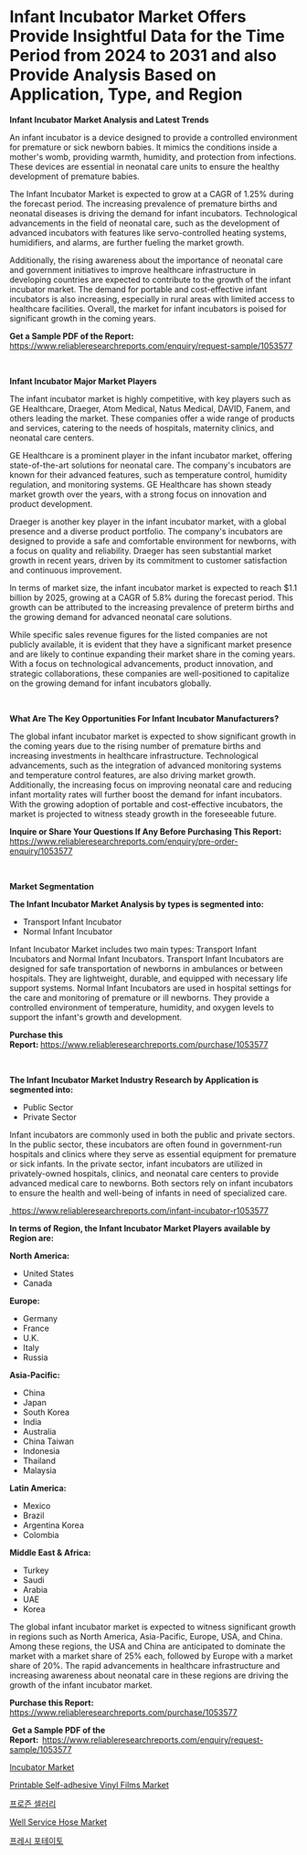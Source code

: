 <p><h1>Infant Incubator Market Offers Provide Insightful Data for the Time Period from 2024 to 2031 and also Provide Analysis Based on Application, Type, and Region</h1></p><p><strong>Infant Incubator Market Analysis and Latest Trends</strong></p>
<p><p>An infant incubator is a device designed to provide a controlled environment for premature or sick newborn babies. It mimics the conditions inside a mother's womb, providing warmth, humidity, and protection from infections. These devices are essential in neonatal care units to ensure the healthy development of premature babies.</p><p>The Infant Incubator Market is expected to grow at a CAGR of 1.25% during the forecast period. The increasing prevalence of premature births and neonatal diseases is driving the demand for infant incubators. Technological advancements in the field of neonatal care, such as the development of advanced incubators with features like servo-controlled heating systems, humidifiers, and alarms, are further fueling the market growth.</p><p>Additionally, the rising awareness about the importance of neonatal care and government initiatives to improve healthcare infrastructure in developing countries are expected to contribute to the growth of the infant incubator market. The demand for portable and cost-effective infant incubators is also increasing, especially in rural areas with limited access to healthcare facilities. Overall, the market for infant incubators is poised for significant growth in the coming years.</p></p>
<p><strong>Get a Sample PDF of the Report:&nbsp;</strong> <a href="https://www.reliableresearchreports.com/enquiry/request-sample/1053577">https://www.reliableresearchreports.com/enquiry/request-sample/1053577</a></p>
<p>&nbsp;</p>
<p><strong>Infant Incubator Major Market Players</strong></p>
<p><p>The infant incubator market is highly competitive, with key players such as GE Healthcare, Draeger, Atom Medical, Natus Medical, DAVID, Fanem, and others leading the market. These companies offer a wide range of products and services, catering to the needs of hospitals, maternity clinics, and neonatal care centers.</p><p>GE Healthcare is a prominent player in the infant incubator market, offering state-of-the-art solutions for neonatal care. The company's incubators are known for their advanced features, such as temperature control, humidity regulation, and monitoring systems. GE Healthcare has shown steady market growth over the years, with a strong focus on innovation and product development.</p><p>Draeger is another key player in the infant incubator market, with a global presence and a diverse product portfolio. The company's incubators are designed to provide a safe and comfortable environment for newborns, with a focus on quality and reliability. Draeger has seen substantial market growth in recent years, driven by its commitment to customer satisfaction and continuous improvement.</p><p>In terms of market size, the infant incubator market is expected to reach $1.1 billion by 2025, growing at a CAGR of 5.8% during the forecast period. This growth can be attributed to the increasing prevalence of preterm births and the growing demand for advanced neonatal care solutions.</p><p>While specific sales revenue figures for the listed companies are not publicly available, it is evident that they have a significant market presence and are likely to continue expanding their market share in the coming years. With a focus on technological advancements, product innovation, and strategic collaborations, these companies are well-positioned to capitalize on the growing demand for infant incubators globally.</p></p>
<p>&nbsp;</p>
<p><strong>What Are The Key Opportunities For Infant Incubator Manufacturers?</strong></p>
<p><p>The global infant incubator market is expected to show significant growth in the coming years due to the rising number of premature births and increasing investments in healthcare infrastructure. Technological advancements, such as the integration of advanced monitoring systems and temperature control features, are also driving market growth. Additionally, the increasing focus on improving neonatal care and reducing infant mortality rates will further boost the demand for infant incubators. With the growing adoption of portable and cost-effective incubators, the market is projected to witness steady growth in the foreseeable future.</p></p>
<p><strong>Inquire or Share Your Questions If Any Before Purchasing This Report:</strong> <a href="https://www.reliableresearchreports.com/enquiry/pre-order-enquiry/1053577">https://www.reliableresearchreports.com/enquiry/pre-order-enquiry/1053577</a></p>
<p>&nbsp;</p>
<p><strong>Market Segmentation</strong></p>
<p><strong>The Infant Incubator Market Analysis by types is segmented into:</strong></p>
<p><ul><li>Transport Infant Incubator</li><li>Normal Infant Incubator</li></ul></p>
<p><p>Infant Incubator Market includes two main types: Transport Infant Incubators and Normal Infant Incubators. Transport Infant Incubators are designed for safe transportation of newborns in ambulances or between hospitals. They are lightweight, durable, and equipped with necessary life support systems. Normal Infant Incubators are used in hospital settings for the care and monitoring of premature or ill newborns. They provide a controlled environment of temperature, humidity, and oxygen levels to support the infant's growth and development.</p></p>
<p><strong>Purchase this Report:&nbsp;</strong><a href="https://www.reliableresearchreports.com/purchase/1053577">https://www.reliableresearchreports.com/purchase/1053577</a></p>
<p>&nbsp;</p>
<p><strong>The Infant Incubator Market Industry Research by Application is segmented into:</strong></p>
<p><ul><li>Public Sector</li><li>Private Sector</li></ul></p>
<p><p>Infant incubators are commonly used in both the public and private sectors. In the public sector, these incubators are often found in government-run hospitals and clinics where they serve as essential equipment for premature or sick infants. In the private sector, infant incubators are utilized in privately-owned hospitals, clinics, and neonatal care centers to provide advanced medical care to newborns. Both sectors rely on infant incubators to ensure the health and well-being of infants in need of specialized care.</p></p>
<p><a href="https://www.reliableresearchreports.com/infant-incubator-r1053577">&nbsp;https://www.reliableresearchreports.com/infant-incubator-r1053577</a></p>
<p><strong>In terms of Region, the Infant Incubator Market Players available by Region are:</strong></p>
<p>
    <p> <strong> North America: </strong>
        <ul>
            <li>United States</li>
            <li>Canada</li>
        </ul>
        </p> 
    <p> <strong> Europe: </strong>
        <ul>
            <li>Germany</li>
            <li>France</li>
            <li>U.K.</li>
            <li>Italy</li>
            <li>Russia</li>
        </ul>
        </p> 
    <p> <strong> Asia-Pacific: </strong>
        <ul>
            <li>China</li>
            <li>Japan</li>
            <li>South Korea</li>
            <li>India</li>
            <li>Australia</li>
            <li>China Taiwan</li>
            <li>Indonesia</li>
            <li>Thailand</li>
            <li>Malaysia</li>
        </ul>
        </p> 
    <p> <strong> Latin America: </strong>
        <ul>
            <li>Mexico</li>
            <li>Brazil</li>
            <li>Argentina Korea</li>
            <li>Colombia</li>
        </ul>
        </p> 
    <p> <strong> Middle East & Africa: </strong>
        <ul>
            <li>Turkey</li>
            <li>Saudi</li>
            <li>Arabia</li>
            <li>UAE</li>
            <li>Korea</li>
        </ul>
    </p>
    </p>
<p><p>The global infant incubator market is expected to witness significant growth in regions such as North America, Asia-Pacific, Europe, USA, and China. Among these regions, the USA and China are anticipated to dominate the market with a market share of 25% each, followed by Europe with a market share of 20%. The rapid advancements in healthcare infrastructure and increasing awareness about neonatal care in these regions are driving the growth of the infant incubator market.</p></p>
<p><strong>Purchase this Report: </strong><a href="https://www.reliableresearchreports.com/purchase/1053577">https://www.reliableresearchreports.com/purchase/1053577</a></p>
<p>&nbsp;<strong>Get a Sample PDF of the Report:&nbsp;&nbsp;</strong><a href="https://www.reliableresearchreports.com/enquiry/request-sample/1053577">https://www.reliableresearchreports.com/enquiry/request-sample/1053577</a></p>
<p><strong></strong></p>
<p><p><a href="https://github.com/brenzgnarento/Market-Research-Report-List-2/blob/main/incubator-market.md">Incubator Market</a></p><p><a href="https://issuu.com/reportprime-2/docs/printable-self-adhesive-vinyl-films-market-size-20">Printable Self-adhesive Vinyl Films Market</a></p><p><a href="https://github.com/BrettWeberrt8767765/Market-Research-Report-List-1/blob/main/832413643407.md">프로즌 셀러리</a></p><p><a href="https://issuu.com/reportprime-2/docs/well-service-hose-market-size-2030.pptx">Well Service Hose Market</a></p><p><a href="https://github.com/camron674/Market-Research-Report-List-1/blob/main/927615443408.md">프레시 포테이토</a></p></p>